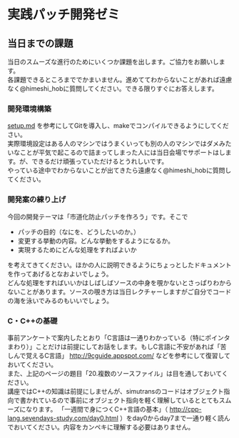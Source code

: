 # 実践パッチ開発ゼミ
## 当日までの課題
当日のスムーズな進行のためにいくつか課題を出します。ご協力をお願いします。  
各課題できるところまででかまいません。進めててわからないことがあれば遠慮なく@himeshi_hobに質問してください。できる限りすぐにお答えします。  
### 開発環境構築
[setup.md](setup.md) を参考にしてGitを導入し、makeでコンパイルできるようにしてください。  
実際環境設定はある人のマシンではうまくいっても別の人のマシンではダメみたいなことが平気で起こるので詰まってしまった人には当日会場でサポートはします。が、できるだけ頑張っていただけるとうれしいです。  
やっている途中でわからないことが出てきたら遠慮なく@himeshi_hobに質問してください。

### 開発案の練り上げ
今回の開発テーマは「市道化防止パッチを作ろう」です。そこで
* パッチの目的（なにを、どうしたいのか。）
* 変更する挙動の内容。どんな挙動をするようになるか。
* 実現するためにどんな処理をすればよいか


を考えてきてください。ほかの人に説明できるようにちょっとしたドキュメントを作ってあげるとなおよいでしょう。  
どんな処理をすればいいかはしばしばソースの中身を覗かないとさっぱりわからないことがあります。ソースの覗き方は当日レクチャーしますがご自分でコードの海を泳いでみるのもいいでしょう。  

### C・C++の基礎
事前アンケートで案内したとおり「C言語は一通りわかっている（特にポインタまわり）」ことだけは前提にしてお話をします。もしC言語に不安があれば「苦しんで覚えるC言語」 http://9cguide.appspot.com/ などを参考にして復習しておいてください。  
また、上記のページの題目「20.複数のソースファイル」は目を通しておいてください。  
講座ではC++の知識は前提にしませんが、simutransのコードはオブジェクト指向で書かれているので事前にオブジェクト指向を軽く理解しているととてもスムーズになります。
「一週間で身につくC++言語の基本」（ http://cpp-lang.sevendays-study.com/day0.html ）をday0からday7まで一通り軽く読んでおいてください。内容をカンペキに理解する必要はありません。
